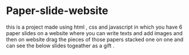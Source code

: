 # Paper-slide-website
this is a project made using html , css and javascript in which you have 6 paper slides on a website where you can write texts and add images and then on website drag the pieces of those papers stacked one on one and can see the below slides togeather as a gift .
